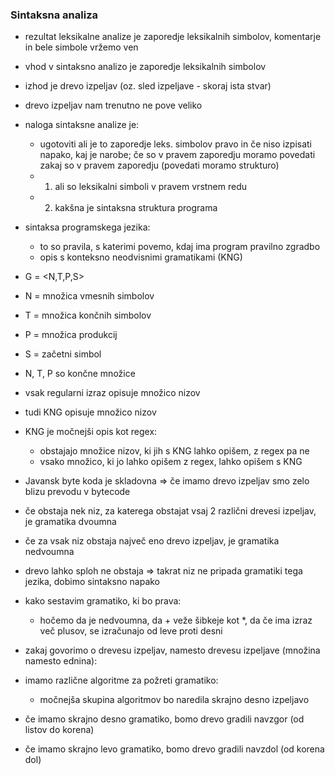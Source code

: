 ### Sintaksna analiza
- rezultat leksikalne analize je zaporedje leksikalnih simbolov, komentarje in bele simbole vržemo ven
- vhod v sintaksno analizo je zaporedje leksikalnih simbolov
- izhod je drevo izpeljav (oz. sled izpeljave - skoraj ista stvar)
- drevo izpeljav nam trenutno ne pove veliko
- naloga sintaksne analize je:
	- ugotoviti ali je to zaporedje leks. simbolov pravo in če niso izpisati napako, kaj je narobe; če so v pravem zaporedju moramo povedati zakaj so v pravem zaporedju (povedati moramo strukturo)
	- 1. ali so leksikalni simboli v pravem vrstnem redu
	- 2. kakšna je sintaksna struktura programa

- sintaksa programskega jezika:
	- to so pravila, s katerimi povemo, kdaj ima program pravilno zgradbo
	- opis s konteksno neodvisnimi gramatikami (KNG)

- G = <N,T,P,S>
- N = množica vmesnih simbolov
- T = množica končnih simbolov
- P = množica produkcij
- S = začetni simbol

- N, T, P so končne množice

- vsak regularni izraz opisuje množico nizov
- tudi KNG opisuje množico nizov
- KNG je močnejši opis kot regex:
	- obstajajo množice nizov, ki jih s KNG lahko opišem, z regex pa ne
	- vsako množico, ki jo lahko opišem z regex, lahko opišem s KNG

- Javansk byte koda je skladovna => če imamo drevo izpeljav smo zelo blizu prevodu v bytecode

- če obstaja nek niz, za katerega obstajat vsaj 2 različni drevesi izpeljav, je gramatika dvoumna
- če za vsak niz obstaja največ eno drevo izpeljav, je gramatika nedvoumna
- drevo lahko sploh ne obstaja => takrat niz ne pripada gramatiki tega jezika, dobimo sintaksno napako

- kako sestavim gramatiko, ki bo prava:
	- hočemo da je nedvoumna, da + veže šibkeje kot \*, da če ima izraz več plusov, se izračunajo od leve proti desni

- zakaj govorimo o drevesu izpeljav, namesto drevesu izpeljave (množina namesto ednina):


- imamo različne algoritme za požreti gramatiko:
	- močnejša skupina algoritmov bo naredila skrajno desno izpeljavo
- če imamo skrajno desno gramatiko, bomo drevo gradili navzgor (od listov do korena)
- če imamo skrajno levo gramatiko, bomo drevo gradili navzdol (od korena dol)